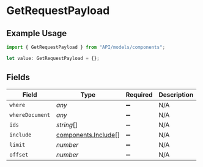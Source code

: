# GetRequestPayload

## Example Usage

```typescript
import { GetRequestPayload } from "API/models/components";

let value: GetRequestPayload = {};
```

## Fields

| Field                                                      | Type                                                       | Required                                                   | Description                                                |
| ---------------------------------------------------------- | ---------------------------------------------------------- | ---------------------------------------------------------- | ---------------------------------------------------------- |
| `where`                                                    | *any*                                                      | :heavy_minus_sign:                                         | N/A                                                        |
| `whereDocument`                                            | *any*                                                      | :heavy_minus_sign:                                         | N/A                                                        |
| `ids`                                                      | *string*[]                                                 | :heavy_minus_sign:                                         | N/A                                                        |
| `include`                                                  | [components.Include](../../models/components/include.md)[] | :heavy_minus_sign:                                         | N/A                                                        |
| `limit`                                                    | *number*                                                   | :heavy_minus_sign:                                         | N/A                                                        |
| `offset`                                                   | *number*                                                   | :heavy_minus_sign:                                         | N/A                                                        |